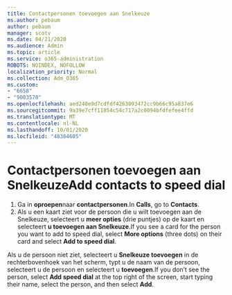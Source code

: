 ```yaml
---
title: Contactpersonen toevoegen aan Snelkeuze
ms.author: pebaum
author: pebaum
manager: scotv
ms.date: 04/21/2020
ms.audience: Admin
ms.topic: article
ms.service: o365-administration
ROBOTS: NOINDEX, NOFOLLOW
localization_priority: Normal
ms.collection: Adm_O365
ms.custom:
- "6658"
- "9003570"
ms.openlocfilehash: aed240e9d7cdfdf4263093472cc9b66c95a837e6
ms.sourcegitcommit: 9a39e7cff11854c54c717a2c0094bfdfefee4ffd
ms.translationtype: MT
ms.contentlocale: nl-NL
ms.lasthandoff: 10/01/2020
ms.locfileid: "48364605"
---
```

# <a name="add-contacts-to-speed-dial"></a><span data-ttu-id="a2976-102">Contactpersonen toevoegen aan Snelkeuze</span><span class="sxs-lookup"><span data-stu-id="a2976-102">Add contacts to speed dial</span></span>

1. <span data-ttu-id="a2976-103">Ga in  **oproepen**naar  **contactpersonen**.</span><span class="sxs-lookup"><span data-stu-id="a2976-103">In  **Calls**, go to  **Contacts**.</span></span>
2. <span data-ttu-id="a2976-104">Als u een kaart ziet voor de persoon die u wilt toevoegen aan de Snelkeuze, selecteert u  **meer opties**  (drie puntjes) op de kaart en selecteert  **u toevoegen aan Snelkeuze**.</span><span class="sxs-lookup"><span data-stu-id="a2976-104">If you see a card for the person you want to add to speed dial, select  **More options**  (three dots) on their card and select  **Add to speed dial**.</span></span>

<span data-ttu-id="a2976-105">Als u de persoon niet ziet, selecteert u  **Snelkeuze toevoegen**  in de rechterbovenhoek van het scherm, typt u de naam van de persoon, selecteert u de persoon en selecteert u  **toevoegen**.</span><span class="sxs-lookup"><span data-stu-id="a2976-105">If you don’t see the person, select  **Add speed dial**  at the top right of the screen, start typing their name, select the person, and then select  **Add**.</span></span>
